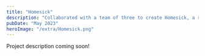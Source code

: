 ```yaml
---
title: "Homesick"
description: "Collaborated with a team of three to create Homesick, a retro-style RPG about a girl returning home from college and confronting her past. Designed original pixel art and digital animations to support the game’s emotional storytelling, blending narrative, environment design, and character expression in a nostalgic 2D style."
pubDate: "May 2023"
heroImage: "/extra/Homesick.png"
---
```


Project description coming soon!
